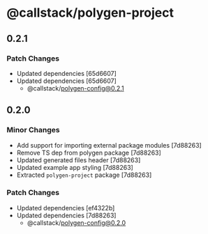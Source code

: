 # @callstack/polygen-project

## 0.2.1

### Patch Changes

- Updated dependencies [65d6607]
- Updated dependencies [65d6607]
  - @callstack/polygen-config@0.2.1

## 0.2.0

### Minor Changes

- Add support for importing external package modules [7d88263]
- Remove TS dep from polygen package [7d88263]
- Updated generated files header [7d88263]
- Updated example app styling [7d88263]
- Extracted `polygen-project` package [7d88263]

### Patch Changes

- Updated dependencies [ef4322b]
- Updated dependencies [7d88263]
  - @callstack/polygen-config@0.2.0
